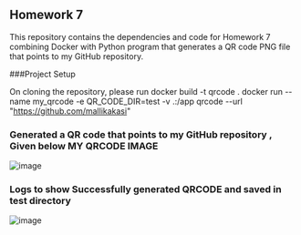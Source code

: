 ##                     Homework 7
This repository contains the dependencies and code for Homework 7 combining Docker with Python program that generates a QR code PNG file that points to my GitHub repository.

###Project Setup

  On cloning the repository, please run
  docker build -t qrcode .
  docker run --name my_qrcode -e QR_CODE_DIR=test -v .:/app  qrcode --url "https://github.com/mallikakasi"

### Generated a QR code that points to my GitHub repository , Given below MY QRCODE IMAGE 

![image](https://github.com/user-attachments/assets/f474e1a4-adf1-461a-b585-ea7d1f7cdf31)


### Logs to show Successfully generated QRCODE and saved in test directory 

![image](https://github.com/user-attachments/assets/f203e63a-e3e6-43fe-8c57-95ab39975a44)




